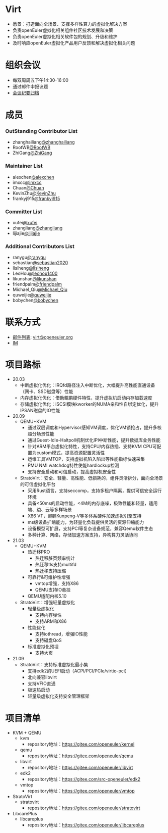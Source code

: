 # Virt

* 愿景：打造面向全场景、支撑多样性算力的虚拟化解决方案
* 负责openEuler虚拟化相关组件社区技术发展和决策
* 负责openEuler虚拟化相关软件包的规划、升级和维护
* 及时响应openEuler虚拟化产品用户反馈和解决虚拟化相关问题


# 组织会议

- 每双周周五下午14:30-16:00
- 通过邮件申报议题
- [会议纪要归档](https://etherpad.openeuler.org/p/Virt-meetings)


# 成员

### OutStanding Contributor List

- zhanghailiang[@zhanghailiang](https://gitee.com/zhanghailiang_lucky)
- RootWB[@RootWB](https://gitee.com/RootWB)
- ZhiGang[@ZhiGang](https://gitee.com/cellfaint)

### Maintainer List

- alexchen[@alexchen](https://gitee.com/zhendongchen)
- imxcc[@imxcc](https://gitee.com/imxcc)
- Chuan[@Chuan](https://gitee.com/Chuan-Zheng)
- KevinZhu[@KevinZhu](https://gitee.com/kevinzhu1)
- frankyj915[@frankyj915](https://gitee.com/frankyj915)

### Committer List

- xufei[@xufei](https://gitee.com/flyking001)
- zhangliang[@zhangliang](https://gitee.com/zhangliang5)
- lijiajie[@lijiajie](https://gitee.com/lijiajie128)

### Additional Contributors List

- ranygu[@ranygu](https://gitee.com/ranygu)
- sebastian[@sebastian2020](https://gitee.com/sebastian2020)
- lisiheng[@lisiheng](https://gitee.com/lisiheng)
- LeoHou[@leohou1400](https://gitee.com/leohou1400)
- likunshan[@likunshan](https://gitee.com/liksh)
- friendpalm[@friendpalm](https://gitee.com/friendpalm)
- Michael_Qiu[@Michael_Qiu](https://gitee.com/Michael_Qiu)
- quweijie[@quweijie](https://gitee.com/huayun-quweijie)
- bobychen[@bobychen](https://gitee.com/bobychen)

# 联系方式

- [邮件列表](https://mailweb.openeuler.org/postorius/lists/virt.openeuler.org/): virt@openeuler.org
- [IM](#openeuler-dev)


# 项目路标

- 20.03
    - 中断虚拟化优化：IRQfd路径注入中断优化，大幅提升高性能直通设备（网卡、SSD磁盘等）性能
    - 内存虚拟化优化：借助鲲鹏硬件特性，提升虚拟机启动内存加载速度
    - 存储虚拟化优化：iSCSI模块kworker的NUMA亲和性自绑定优化，提升IPSAN磁盘的IO性能
- 20.09
    - QEMU+KVM
        - 通过双层调度和Hypervisor感知VM调度，优化VM锁抢占，提升多核超分场景性能
        - 通过Guest-Idle-Haltpoll机制优化IPI中断性能，提升数据库业务性能
        - 针对ARM平台虚拟化特性，支持CPU/内存热插、支持KVM CPU可配置为custom模式，提高资源配置灵活性
        - 运维工具VMTOP，支持虚拟机陷入陷出等性能指标快速采集
        - PMU NMI watchdog特性使能hardlockup检测
        - 支持安全启动和可信启动，提高虚拟机安全性
    - StratoVirt：安全、轻量、高性能、低损耗的，组件灵活拆分，面向全场景的可信虚拟化平台
        - 采用Rust语言，支持seccomp，支持多租户隔离，提供可信安全运行环境
        - 具备<50ms的启动性能，<4M的内存底噪，极致性能和轻量，适用端、边、云等多样场景
        - X86 VT，鲲鹏Kunpeng-V等多体系硬件加速虚拟引擎支持
        - ms级设备扩缩能力，为轻量化负载提供灵活的资源伸缩能力
        - 设备模型可扩展，支持PCI等复杂设备规范，兼容Qemu软件生态
        - 多种计算、网络，存储加速方案支持，异构算力灵活协同
- 21.03
    - QEMU+KVM
        - 热迁移PRO
            - 热迁移脏页频率统计
            - 热迁移tls支持multifd
            - 热迁移支持压缩
        - 可靠行&可维护性增强
            - vmtop增强，支持X86
            - QEMU支持IO悬挂
        - QEMU适配内核5.10
    - StratoVirt：增强轻量虚拟化
        - 轻量级虚拟化
            - 支持内存弹性
            - 支持ARM和X86
        - 性能优化
            - 支持iothread，增强IO性能
            - 支持磁盘QoS
        - 标准虚拟化预埋
            - 支持大页
- 21.09
    - StratoVirt：支持标准虚拟化最小集
        - 支持edk2的UEFI启动（ACPI/PCI/PCIe/virtio-pci）
        - 北向兼容libvirt
        - 支持VFIO直通
        - 极速热启动
        - 轻量级虚拟化支持安全管理框架


# 项目清单

- KVM + QEMU
    - kvm
        - repository地址：https://gitee.com/openeuler/kernel
    - qemu
        - repository地址：https://gitee.com/openeuler/qemu
    - libvirt
        - repository地址：https://gitee.com/openeuler/libvirt
    - edk2
        - repository地址：https://gitee.com/src-openeuler/edk2
    - vmtop
        - repository地址：https://gitee.com/openeuler/vmtop
- StratoVirt
    - stratovirt
        - repository地址：https://gitee.com/openeuler/stratovirt
- LibcarePlus
    - libcareplus
        - repository地址：https://gitee.com/openeuler/libcareplus
